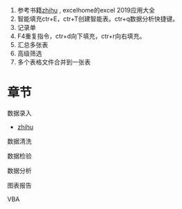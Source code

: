 1. 参考书籍[zhihu](https://zhuanlan.zhihu.com/p/77071367) , excelhome的excel 2019应用大全
2. 智能填充ctr+E，ctr+T创建智能表。ctr+q数据分析快捷键。
3. 记录单
4. F4重复指令，ctr+d向下填充，ctr+r向右填充。
5. 汇总多张表
6. 高级筛选
7. 多个表格文件合并到一张表

# 章节

数据录入

* [zhihu](https://zhuanlan.zhihu.com/p/36464076)

数据清洗


数据检验

数据分析

图表报告

VBA
